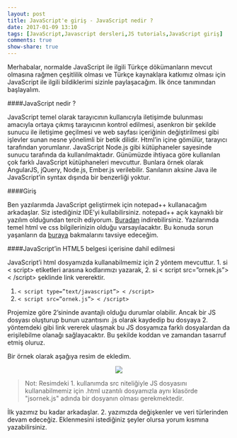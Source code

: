 ```yaml
---
layout: post
title: JavaScript'e giriş - JavaScript nedir ?
date: 2017-01-09 13:10
tags: [JavaScript,Javascript dersleri,JS tutorials,JavaScript giriş]
comments: true
show-share: true
---
```


Merhabalar, normalde JavaScript ile ilgili Türkçe dökümanların mevcut olmasına rağmen çeşitlilik olması ve Türkçe kaynaklara katkımız olması için JavaScript ile ilgili bildiklerimi sizinle paylaşacağım. İlk önce tanımından başlayalım.

####JavaScript nedir ?

JavaScript temel olarak tarayıcının kullanıcıyla iletişimde bulunması amacıyla ortaya çıkmış tarayıcının kontrol edilmesi, asenkron bir şekilde sunucu ile iletişime geçilmesi ve web sayfası içeriğinin değiştirilmesi gibi işlevler sunan nesne yönelimli bir betik dilidir. Html’in içine gömülür, tarayıcı tarafından yorumlanır. JavaScript Node.js gibi kütüphaneler sayesinde sunucu tarafında da kullanılmaktadır. Günümüzde ihtiyaca göre kullanılan çok farklı JavaScript kütüphaneleri mevcuttur. Bunlara örnek olarak AngularJS, jQuery, Node.js, Ember.js verilebilir. Sanılanın aksine Java ile JavaScript’in syntax dışında bir benzerliği yoktur.

####Giriş

Ben yazılarımda JavaScript geliştirmek için notepad++ kullanacağım arkadaşlar. Siz istediğiniz IDE’yi kullabilirsiniz. notepad++ açık kaynaklı bir yazılım olduğundan tercih ediyorum. [Buradan](https://notepad-plus-plus.org/download/v6.9.2.html) indirebilirsiniz. Yazılarımda temel html ve css bilgilerinizin olduğu varsayılacaktır. Bu konuda sorun yaşanların da [buraya](http://kod5.org/html5-nedir/) bakmalarını tavsiye edeceğim.

####JavaScript’in HTML5 belgesi içerisine dahil edilmesi

JavaScript’i html dosyamızda kullanabilmemiz için 2 yöntem mevcuttur. 1. si < script> </script> etiketleri arasına kodlarımızı yazarak, 2. si < script src=”ornek.js”>< /script> şeklinde link vererektir.

1. `< script type=”text/javascript”> < /script>`
2. `< script src=”ornek.js”> < /script>`

Projemize göre 2’sininde avantajlı olduğu durumlar olabilir. Ancak bir JS dosyası oluşturup bunun uzantısını .js olarak kaydedip bu dosyaya 2. yöntemdeki gibi link vererek ulaşmak bu JS dosyamıza farklı dosyalardan da erişilebilme olanağı sağlayacaktır. Bu şekilde koddan ve zamandan tasarruf etmiş oluruz.

Bir örnek olarak aşağıya resim de ekledim.

<p align="center">
  <img src="https://raw.githubusercontent.com/talhakum/talhakum.github.io/master/img/js1.png"/>
</p>

>Not: Resimdeki 1. kullanımda src niteliğiyle JS dosyasını kullanabilmemiz için .html uzantılı dosyamızla aynı klasörde "jsornek.js" adında bir dosyanın olması gerekmektedir.

İlk yazımız bu kadar arkadaşlar. 2. yazımızda değişkenler ve veri türlerinden devam edeceğiz. Eklenmesini istediğiniz şeyler olursa yorum kısmına yazabilirsiniz.
